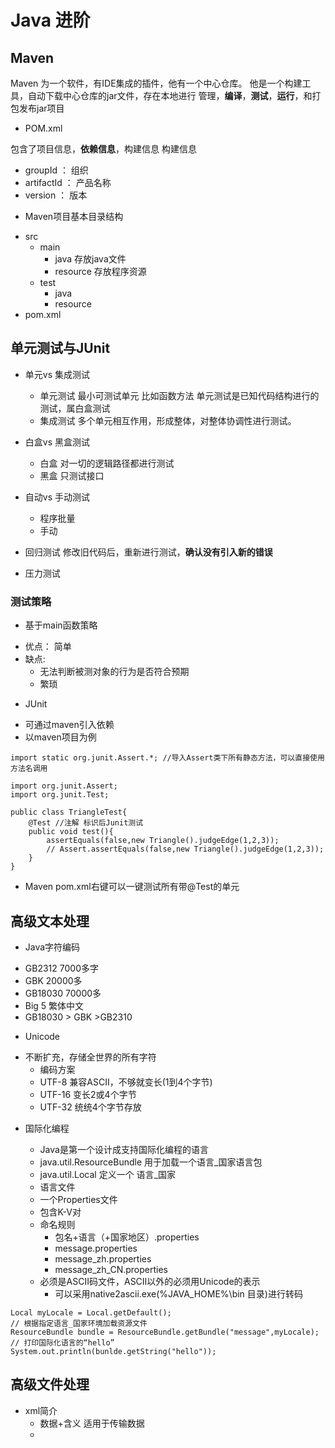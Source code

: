 # Java 进阶

## Maven
Maven 为一个软件，有IDE集成的插件，他有一个中心仓库。
他是一个构建工具，自动下载中心仓库的jar文件，存在本地进行
管理，**编译**，**测试**，**运行**，和打包发布jar项目

* POM.xml

包含了项目信息，**依赖信息**，构建信息
构建信息
- groupId ： 组织
- artifactId ： 产品名称
- version ： 版本

* Maven项目基本目录结构
- src
    * main
        - java 存放java文件
        - resource 存放程序资源
    * test
        * java
        * resource
- pom.xml

## 单元测试与JUnit
- 单元vs 集成测试
    * 单元测试
    最小可测试单元 比如函数方法
    单元测试是已知代码结构进行的测试，属白盒测试
    * 集成测试
    多个单元相互作用，形成整体，对整体协调性进行测试。

- 白盒vs 黑盒测试
    * 白盒
    对一切的逻辑路径都进行测试
    * 黑盒 
    只测试接口
- 自动vs  手动测试
    * 程序批量
    * 手动

- 回归测试
    修改旧代码后，重新进行测试，**确认没有引入新的错误**
- 压力测试

### 测试策略

* 基于main函数策略
- 优点： 简单
- 缺点: 
    * 无法判断被测对象的行为是否符合预期
    * 繁琐
* JUnit
- 可通过maven引入依赖
- 以maven项目为例
```
import static org.junit.Assert.*; //导入Assert类下所有静态方法，可以直接使用方法名调用

import org.junit.Assert;
import org.junit.Test;

public class TriangleTest{
    @Test //注解 标识后Junit测试
    public void test(){
        assertEquals(false,new Triangle().judgeEdge(1,2,3));
        // Assert.assertEquals(false,new Triangle().judgeEdge(1,2,3));
    }
}
```
- Maven pom.xml右键可以一键测试所有带@Test的单元

## 高级文本处理
* Java字符编码
- GB2312  7000多字
- GBK  20000多
- GB18030  70000多
- Big 5 繁体中文
- GB18030 > GBK >GB2310

* Unicode
- 不断扩充，存储全世界的所有字符
    * 编码方案
    - UTF-8 兼容ASCII，不够就变长(1到4个字节)
    - UTF-16 变长2或4个字节
    - UTF-32 统统4个字节存放
* 国际化编程
    * Java是第一个设计成支持国际化编程的语言
    - java.util.ResourceBundle 用于加载一个语言_国家语言包
    - java.util.Local 定义一个 语言_国家

    * 语言文件
    - 一个Properties文件
    - 包含K-V对
    - 命名规则
        * 包名+语言（+国家地区）.properties
        * message.properties
        * message_zh.properties
        * message_zh_CN.properties
    - 必须是ASCII码文件，ASCII以外的必须用Unicode的表示
        - 可以采用native2ascii.exe(%JAVA_HOME%\bin 目录)进行转码
```
Local myLocale = Local.getDefault();
// 根据指定语言_国家环境加载资源文件
ResourceBundle bundle = ResourceBundle.getBundle("message",myLocale);
// 打印国际化语言的“hello”
System.out.println(bunlde.getString("hello"));
```

## 高级文件处理
* xml简介
    - 数据+含义 适用于传输数据
    - 